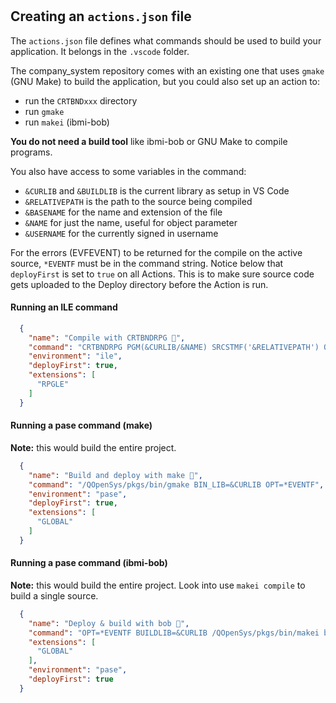 #

## Creating an `actions.json` file

The `actions.json` file defines what commands should be used to build your application. It belongs in the `.vscode` folder.

The company_system repository comes with an existing one that uses `gmake` (GNU Make) to build the application, but you could also set up an action to:

* run the `CRTBNDxxx` directory
* run `gmake`
* run `makei` (ibmi-bob)

**You do not need a build tool** like ibmi-bob or GNU Make to compile programs.

You also have access to some variables in the command:

* `&CURLIB` and `&BUILDLIB` is the current library as setup in VS Code
* `&RELATIVEPATH` is the path to the source being compiled
* `&BASENAME` for the name and extension of the file
* `&NAME` for just the name, useful for object parameter
* `&USERNAME` for the currently signed in username

For the errors (EVFEVENT) to be returned for the compile on the active source, `*EVENTF` must be in the command string. Notice below that `deployFirst` is set to `true` on all Actions. This is to make sure source code gets uploaded to the Deploy directory before the Action is run.

#### Running an ILE command

```json
  {
    "name": "Compile with CRTBNDRPG 🔨",
    "command": "CRTBNDRPG PGM(&CURLIB/&NAME) SRCSTMF('&RELATIVEPATH') OPTION(*EVENTF) DBGVIEW(*SOURCE) TGTRLS(*CURRENT)",
    "environment": "ile",
    "deployFirst": true,
    "extensions": [
      "RPGLE"
    ]
  }
```

#### Running a pase command (make)

**Note:** this would build the entire project.

```json
  {
    "name": "Build and deploy with make 🔨",
    "command": "/QOpenSys/pkgs/bin/gmake BIN_LIB=&CURLIB OPT=*EVENTF",
    "environment": "pase",
    "deployFirst": true,
    "extensions": [
      "GLOBAL"
    ]
  }
```

#### Running a pase command (ibmi-bob)

**Note:** this would build the entire project. Look into use `makei compile` to build a single source.

```json
  {
    "name": "Deploy & build with bob 🔨",
    "command": "OPT=*EVENTF BUILDLIB=&CURLIB /QOpenSys/pkgs/bin/makei build",
    "extensions": [
      "GLOBAL"
    ],
    "environment": "pase",
    "deployFirst": true
  }
```